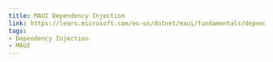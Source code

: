 ```yaml
---
title: MAUI Dependency Injection
link: https://learn.microsoft.com/en-us/dotnet/maui/fundamentals/dependency-injection?view=net-maui-8.0
tags:
- Dependency Injection
- MAUI
---
```

